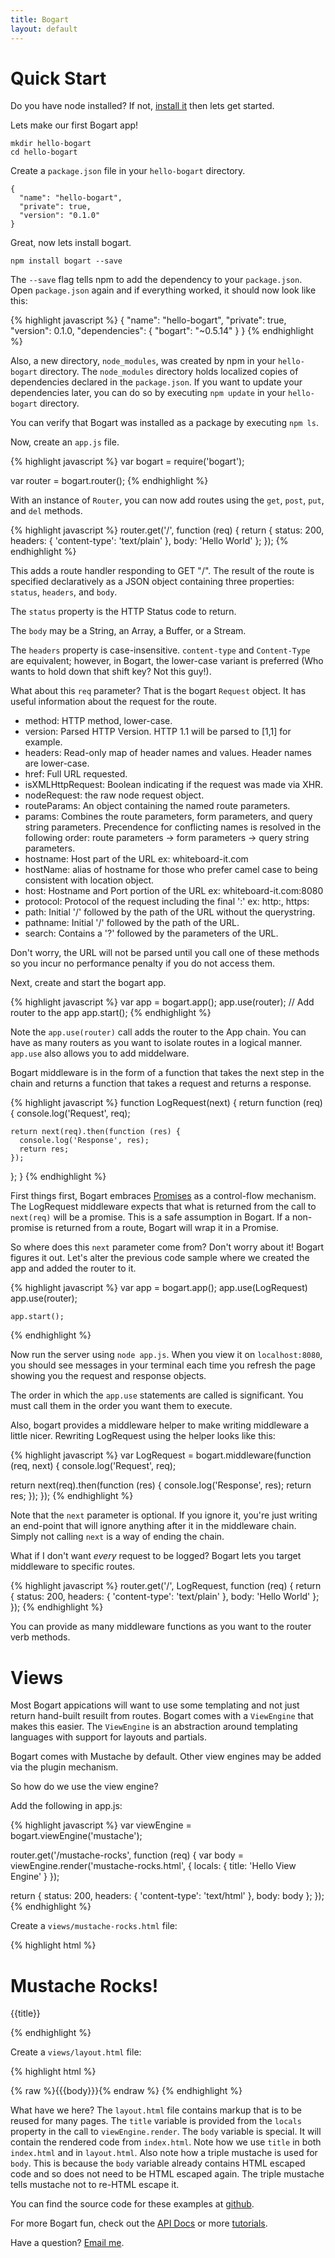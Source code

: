 ```yaml
---
title: Bogart
layout: default
---
```


# Quick Start

Do you have node installed? If not, [install it](http://nodejs.org) then
lets get started.

Lets make our first Bogart app!

    mkdir hello-bogart
    cd hello-bogart

Create a `package.json` file in your `hello-bogart` directory.

    {
      "name": "hello-bogart",
      "private": true,
      "version": "0.1.0"
    }

Great, now lets install bogart.

    npm install bogart --save

The `--save` flag tells npm to add the dependency to your `package.json`. Open
`package.json` again and if everything worked, it should now look like this:

{% highlight javascript %}
{
  "name": "hello-bogart",
  "private": true,
  "version": 0.1.0,
  "dependencies": {
    "bogart": "~0.5.14"
  }
}
{% endhighlight %}

Also, a new directory, `node_modules`, was created by npm in your `hello-bogart` directory.
The `node_modules` directory holds localized copies of dependencies declared in the 
`package.json`. If you want to update your dependencies later, you can do so by executing
`npm update` in your `hello-bogart` directory.

You can verify that Bogart was installed as a package by executing `npm ls`.

Now, create an `app.js` file.

{% highlight javascript %}
var bogart = require('bogart');

var router = bogart.router();
{% endhighlight %}

With an instance of `Router`, you can now add routes using the `get`, `post`, `put`,
and `del` methods.

{% highlight javascript %}
router.get('/', function (req) {
  return {
    status: 200,
    headers: { 'content-type': 'text/plain' },
    body: 'Hello World'
  };
});
{% endhighlight %}

This adds a route handler responding to GET "/". The result of the route is specified
declaratively as a JSON object containing three properties: `status`, `headers`, and `body`.

The `status` property is the HTTP Status code to return.

The `body` may be a String, an Array, a Buffer, or a Stream.

The `headers` property is case-insensitive. `content-type` and `Content-Type` are equivalent; however,
in Bogart, the lower-case variant is preferred (Who wants to hold down that shift key? Not this guy!).

What about this `req` parameter? That is the bogart `Request` object. It has useful information
about the request for the route.

* method: HTTP method, lower-case.
* version: Parsed HTTP Version. HTTP 1.1 will be parsed to [1,1] for example.
* headers: Read-only map of header names and values. Header names are lower-case.
* href: Full URL requested.
* isXMLHttpRequest: Boolean indicating if the request was made via XHR.
* nodeRequest: the raw node request object.
* routeParams: An object containing the named route parameters.
* params: Combines the route parameters, form parameters, and query string parameters. Precendence for conflicting
          names is resolved in the following order: route parameters -> form parameters -> query string parameters.
* hostname: Host part of the URL ex: whiteboard-it.com
* hostName: alias of hostname for those who prefer camel case to being consistent with location object.
* host: Hostname and Port portion of the URL ex: whiteboard-it.com:8080
* protocol: Protocol of the request including the final \':\' ex: http:, https:
* path: Initial \'/\' followed by the path of the URL without the querystring.
* pathname: Initial \'/\' followed by the path of the URL.
* search: Contains a \'?\' followed by the parameters of the URL.

Don\'t worry, the URL will not be parsed until you call one of these methods so you incur no
performance penalty if you do not access them.

Next, create and start the bogart app.

{% highlight javascript %}
var app = bogart.app();
app.use(router); // Add router to the app
app.start();
{% endhighlight %}

Note the `app.use(router)` call adds the router to the App chain. You can have
as many routers as you want to isolate routes in a logical manner. `app.use` also
allows you to add middelware.

Bogart middleware is in the form of a function that takes the next step in the chain and
returns a function that takes a request and returns a response.

{% highlight javascript %}
function LogRequest(next) {
  return function (req) {
    console.log('Request', req);

    return next(req).then(function (res) {
      console.log('Response', res);
      return res;
    });
  };
}
{% endhighlight %}

First things first, Bogart embraces [Promises](http://howtonode.org/promises) as a
control-flow mechanism. The LogRequest middleware expects that what is returned from
the call to `next(req)` will be a promise. This is a safe assumption in Bogart. If a non-promise
is returned from a route, Bogart will wrap it in a Promise.

So where does this `next` parameter come from? Don\'t worry about it! Bogart figures it out.
Let's alter the previous code sample where we created the app and added the router to it.

{% highlight javascript %}
    var app = bogart.app();
    app.use(LogRequest)
    app.use(router);

    app.start();
{% endhighlight %}

Now run the server using `node app.js`. When you view it on `localhost:8080`, you should see messages
in your terminal each time you refresh the page showing you the request and response objects.

The order in which the `app.use` statements are called is significant. You must call
them in the order you want them to execute.

Also, bogart provides a middleware helper to make writing middleware a little nicer. Rewriting
LogRequest using the helper looks like this:

{% highlight javascript %}
var LogRequest = bogart.middleware(function (req, next) {
  console.log('Request', req);

  return next(req).then(function (res) {
    console.log('Response', res);
    return res;
  });
});
{% endhighlight %}

Note that the `next` parameter is optional. If you ignore it, you're just writing an end-point
that will ignore anything after it in the middleware chain. Simply not calling `next` is a way
of ending the chain.

What if I don't want *every* request to be logged? Bogart lets you target middleware to specific
routes.

{% highlight javascript %}
router.get('/', LogRequest, function (req) {
  return {
    status: 200,
    headers: { 'content-type': 'text/plain' },
    body: 'Hello World'
  };      
});
{% endhighlight %}

You can provide as many middleware functions as you want to the router verb methods.

# Views

Most Bogart appications will want to use some templating and not just return hand-built
resuilt from routes. Bogart comes with a `ViewEngine` that makes this easier. The `ViewEngine`
is an abstraction around templating languages with support for layouts and partials.

Bogart comes with Mustache by default. Other view engines may be added via the plugin mechanism.

So how do we use the view engine?

Add the following in app.js:

{% highlight javascript %}
var viewEngine = bogart.viewEngine('mustache');

router.get('/mustache-rocks', function (req) {
  var body = viewEngine.render('mustache-rocks.html', {
    locals: {
      title: 'Hello View Engine'
    }
  });

  return {
    status: 200,
    headers: { 'content-type': 'text/html' },
    body: body
  };
});
{% endhighlight %}

Create a `views/mustache-rocks.html` file:

{% highlight html %}
<h1>Mustache Rocks!</h1>
<p>{{title}}</p>
{% endhighlight %}

Create a `views/layout.html` file:

{% highlight html %}
<html>
<head>
  <title>{% raw %}{{title}}{% endraw %}</title>
</head>
<body>
  {% raw %}{{{body}}}{% endraw %}
</body>
{% endhighlight %}

What have we here? The `layout.html` file contains markup that is to be reused
for many pages. The `title` variable is provided from the `locals` property in the call
to `viewEngine.render`. The `body` variable is special. It will contain the rendered
code from `index.html`. Note how we use `title` in both `index.html` and in `layout.html`.
Also note how a triple mustache is used for `body`. This is because the `body` variable
already contains HTML escaped code and so does not need to be HTML escaped again. The triple
mustache tells mustache not to re-HTML escape it.

You can find the source code for these examples at
[github](http://github.com/nrstott/hello-bogart).

For more Bogart fun, check out the [API Docs](/docs/index.html) or more [tutorials](/tutorials/index.html).

Have a question? [Email me](mailto:nrstott@gmail.com).
